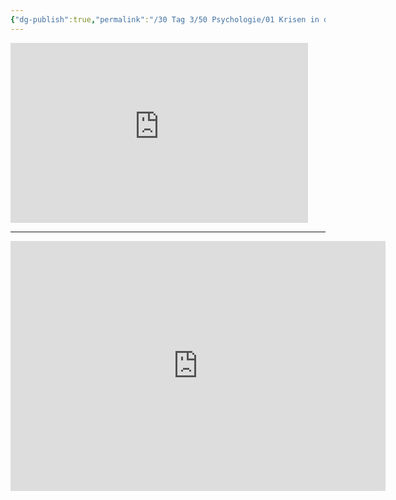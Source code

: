 ```yaml
---
{"dg-publish":true,"permalink":"/30 Tag 3/50 Psychologie/01 Krisen in der Adoleszenz/"}
---
```




<iframe src="https://bbwch-my.sharepoint.com/personal/pietro_rossi_bbw_ch/_layouts/15/Doc.aspx?sourcedoc={372cf6c2-eb6a-4cf0-bd80-2f54907ef0cb}&amp;action=embedview&amp;wdAr=1.7777777777777777" width="476px" height="288px" frameborder="0">Dies ist ein eingebettetes <a target="_blank" href="https://office.com">Microsoft Office</a>-Präsentation, unterstützt von <a target="_blank" href="https://office.com/webapps">Office</a>.</iframe>

---
<iframe src="https://bbwch-my.sharepoint.com/:p:/g/personal/pietro_rossi_bbw_ch/EcL2LDdq6_BMvYAvVJB-8MsBNOmexn2pGXl16OtlQXyvYQ?e=QYz9Ix" style="border:0px #ffffff none;" name="myiFrame" scrolling="no" frameborder="1" marginheight="0px" marginwidth="0px" height="400px" width="600px" allowfullscreen></iframe>